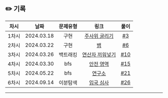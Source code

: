 ## ✏️ 기록   

| 차시 |    날짜    | 문제유형 | 링크 | 풀이 |
|:----:|:---------:|:----:|:-----:|:----:|
| 1차시 | 2024.03.18 |  구현  | [주사위 굴리기](https://www.acmicpc.net/problem/14499)  | [#3](https://github.com/AlgoLeadMe/AlgoLeadMe-9/pull/3) |
| 2차시 | 2024.03.22 |  구현  | [뱀](https://www.acmicpc.net/problem/3190)  | [#6](https://github.com/AlgoLeadMe/AlgoLeadMe-9/pull/6) |
| 3차시 | 2024.03.26 |  백트래킹  | [연산자 끼워넣기](https://www.acmicpc.net/problem/14888)  | [#10](https://github.com/AlgoLeadMe/AlgoLeadMe-9/pull/10) |
| 4차시 | 2024.03.30 |  bfs  | [안전 영역](https://www.acmicpc.net/problem/2468)  | [#15](https://github.com/AlgoLeadMe/AlgoLeadMe-9/pull/15) |
| 5차시 | 2024.05.22 |  bfs  | [연구소](https://www.acmicpc.net/problem/14502)  | [#21](https://github.com/AlgoLeadMe/AlgoLeadMe-9/pull/21) |
| 6차시 | 2024.09.14 |  이분탐색  | [입국 심사](https://www.acmicpc.net/problem/3079)  | [#26](https://github.com/AlgoLeadMe/AlgoLeadMe-9/pull/26) |
---
